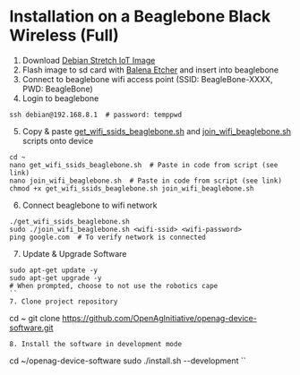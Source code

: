 # Installation on a Beaglebone Black Wireless (Full)
1. Download [Debian Stretch IoT Image](https://beagleboard.org/latest-images)
2. Flash image to sd card with [Balena Etcher](https://www.balena.io/etcher/) and insert into beaglebone
3. Connect to beaglebone wifi access point (SSID: BeagleBone-XXXX, PWD: BeagleBone)
4. Login to beaglebone
```
ssh debian@192.168.8.1  # password: temppwd
```
5. Copy & paste [get_wifi_ssids_beaglebone.sh](../scripts/network/get_wifi_ssids_beaglebone.sh) and [join_wifi_beaglebone.sh](../scripts/network/join_wifi_beaglebone.sh) scripts onto device
```
cd ~
nano get_wifi_ssids_beaglebone.sh  # Paste in code from script (see link)
nano join_wifi_beaglebone.sh  # Paste in code from script (see link)
chmod +x get_wifi_ssids_beaglebone.sh join_wifi_beaglebone.sh
```
6. Connect beaglebone to wifi network
```
./get_wifi_ssids_beaglebone.sh
sudo ./join_wifi_beaglebone.sh <wifi-ssid> <wifi-password>
ping google.com  # To verify network is connected
```
7. Update & Upgrade Software
```
sudo apt-get update -y
sudo apt-get upgrade -y
# When prompted, choose to not use the robotics cape
``
7. Clone project repository
```
cd ~
git clone https://github.com/OpenAgInitiative/openag-device-software.git
```
8. Install the software in development mode
```
cd ~/openag-device-software
sudo ./install.sh --development
``
